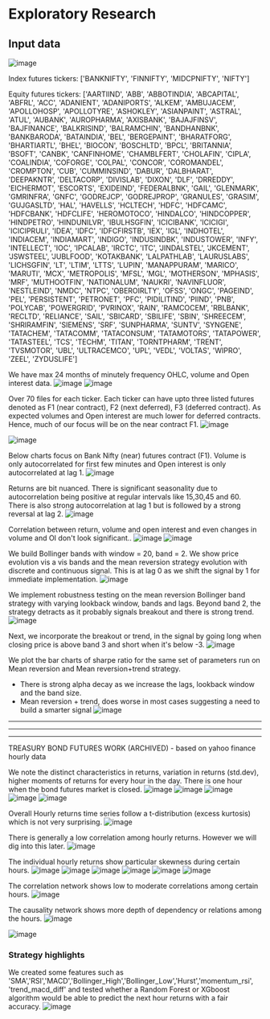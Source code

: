 # Exploratory Research
## Input data

![image](https://github.com/user-attachments/assets/cab275fd-ffc2-4346-8dd0-122c93266b60)

Index futures tickers: 
['BANKNIFTY', 'FINNIFTY', 'MIDCPNIFTY', 'NIFTY']

Equity futures tickers: 
['AARTIIND', 'ABB', 'ABBOTINDIA', 'ABCAPITAL', 'ABFRL', 'ACC', 'ADANIENT', 'ADANIPORTS', 'ALKEM', 'AMBUJACEM', 'APOLLOHOSP', 'APOLLOTYRE', 'ASHOKLEY', 'ASIANPAINT', 'ASTRAL', 'ATUL', 'AUBANK', 'AUROPHARMA', 'AXISBANK', 
'BAJAJFINSV', 'BAJFINANCE', 'BALKRISIND', 'BALRAMCHIN', 'BANDHANBNK', 'BANKBARODA', 'BATAINDIA', 'BEL', 'BERGEPAINT', 'BHARATFORG', 'BHARTIARTL', 'BHEL', 'BIOCON', 'BOSCHLTD', 'BPCL', 'BRITANNIA', 'BSOFT', 
'CANBK', 'CANFINHOME', 'CHAMBLFERT', 'CHOLAFIN', 'CIPLA', 'COALINDIA', 'COFORGE', 'COLPAL', 'CONCOR', 'COROMANDEL', 'CROMPTON', 'CUB', 'CUMMINSIND', 'DABUR', 'DALBHARAT', 'DEEPAKNTR', 'DELTACORP', 'DIVISLAB', 'DIXON', 'DLF', 'DRREDDY', 
'EICHERMOT', 'ESCORTS', 'EXIDEIND', 'FEDERALBNK', 'GAIL', 'GLENMARK', 'GMRINFRA', 'GNFC', 'GODREJCP', 'GODREJPROP', 'GRANULES', 'GRASIM', 'GUJGASLTD', 'HAL', 'HAVELLS', 'HCLTECH', 'HDFC', 'HDFCAMC', 'HDFCBANK', 'HDFCLIFE', 'HEROMOTOCO', 'HINDALCO', 'HINDCOPPER', 'HINDPETRO', 'HINDUNILVR', 'IBULHSGFIN', 'ICICIBANK', 'ICICIGI', 'ICICIPRULI', 'IDEA', 'IDFC', 'IDFCFIRSTB', 'IEX', 'IGL', 'INDHOTEL', 'INDIACEM', 'INDIAMART', 'INDIGO', 'INDUSINDBK', 'INDUSTOWER', 'INFY', 'INTELLECT', 'IOC', 'IPCALAB', 'IRCTC', 'ITC', 
'JINDALSTEL', 'JKCEMENT', 'JSWSTEEL', 'JUBLFOOD', 'KOTAKBANK', 'LALPATHLAB', 'LAURUSLABS', 'LICHSGFIN', 'LT', 'LTIM', 'LTTS', 'LUPIN', 
'MANAPPURAM', 'MARICO', 'MARUTI', 'MCX', 'METROPOLIS', 'MFSL', 'MGL', 'MOTHERSON', 'MPHASIS', 'MRF', 'MUTHOOTFIN', 
'NATIONALUM', 'NAUKRI', 'NAVINFLUOR', 'NESTLEIND', 'NMDC', 'NTPC', 'OBEROIRLTY', 'OFSS', 'ONGC', 'PAGEIND', 'PEL', 'PERSISTENT', 'PETRONET', 'PFC', 'PIDILITIND', 'PIIND', 'PNB', 'POLYCAB', 'POWERGRID', 'PVRINOX', 'RAIN', 'RAMCOCEM', 'RBLBANK', 'RECLTD', 'RELIANCE', 'SAIL', 'SBICARD', 'SBILIFE', 'SBIN', 'SHREECEM', 'SHRIRAMFIN', 'SIEMENS', 'SRF', 'SUNPHARMA', 'SUNTV', 'SYNGENE', 'TATACHEM', 'TATACOMM', 'TATACONSUM', 'TATAMOTORS', 'TATAPOWER', 'TATASTEEL', 'TCS', 'TECHM', 'TITAN', 'TORNTPHARM', 'TRENT', 'TVSMOTOR', 
'UBL', 'ULTRACEMCO', 'UPL', 'VEDL', 'VOLTAS', 'WIPRO', 'ZEEL', 'ZYDUSLIFE']

We have max 24 months of minutely frequency OHLC, volume and Open interest data. 
![image](https://github.com/user-attachments/assets/2c6538e5-6b53-4ef5-b35a-83656d5b109f)
![image](https://github.com/user-attachments/assets/b024071a-4804-4ef7-a3e5-3e643185f1e7)

Over 70 files for each ticker. Each ticker can have upto three listed futures denoted as F1 (near contract), F2 (next deferred), F3 (deferred contract). As expected volumes and Open interest are much lower for deferred contracts. Hence, much of our focus will be on the near contract F1.
![image](https://github.com/user-attachments/assets/019bc713-7fc5-4e43-ad5f-157dac2b07f3)

![image](https://github.com/user-attachments/assets/c9c7b000-f528-4088-ae55-6c0878a4c5d9)

Below charts focus on Bank Nifty (near) futures contract (F1).
Volume is only autocorrelated for first few minutes and Open interest is only autocorrelated at lag 1.
![image](https://github.com/user-attachments/assets/9bc27e0c-bc4f-4c71-a04f-d9174b2fa992)

Returns are bit nuanced. There is significant seasonality due to autocorrelation being positive at regular intervals like 15,30,45 and 60.
There is also strong autocorrelation at lag 1 but is followed by a strong reversal at lag 2.
![image](https://github.com/user-attachments/assets/c321a8f0-00d6-4f7d-9f7a-ed3bf930d671)

Correlation between return, volume and open interest and even changes in volume and OI don't look significant..
![image](https://github.com/user-attachments/assets/b5ce0fc0-e77d-4faf-8262-cf4f5ebf7618)
![image](https://github.com/user-attachments/assets/557b208a-f151-4aa8-9171-282b3d4dc5c8)

We build Bollinger bands with window = 20, band = 2. We show price evolution vis a vis bands and the mean reversion strategy evolution with discrete and continuous signal. This is at lag 0 as we shift the signal by 1 for immediate implementation.
![image](https://github.com/user-attachments/assets/ea949b16-760e-4b1b-802e-ac9eafeb1ce9)

We implement robustness testing on the mean reversion Bollinger band strategy with varying lookback window, bands and lags. Beyond band 2, the strategy detracts as it probably signals breakout and there is strong trend.
![image](https://github.com/user-attachments/assets/ec0451df-b420-415e-834e-3ce83bbc0395)

Next, we incorporate the breakout or trend, in the signal by going long when closing price is above band 3 and short when it's below -3.
![image](https://github.com/user-attachments/assets/2cb820ef-0d1d-43be-92aa-b7d31024c282)

We plot the bar charts of sharpe ratio for the same set of parameters run on Mean reversion and Mean reversion+trend strategy.
- There is strong alpha decay as we increase the lags, lookback window and the band size.
- Mean reversion + trend, does worse in most cases suggesting a need to build a smarter signal
![image](https://github.com/user-attachments/assets/2bc023f7-2bdd-4a8a-9928-7473dc31fb7b)

------------------------------------------------------------------------------------------------------------------------------
------------------------------------------------------------------------------------------------------------------------------
------------------------------------------------------------------------------------------------------------------------------
TREASURY BOND FUTURES WORK (ARCHIVED) - based on yahoo finance hourly data

We note the distinct characteristics in returns, variation in returns (std.dev), higher moments of returns for every hour in the day. There is one hour when the bond futures market is closed. 
![image](https://github.com/user-attachments/assets/3df6f7fc-3a71-4c7a-8270-c136175827ef)
![image](https://github.com/user-attachments/assets/3bc7ddb1-215b-4b94-a353-15c79e2b9b2a)
![image](https://github.com/user-attachments/assets/92e470d0-fda2-4cb0-aa03-3391ece9fa1d)
![image](https://github.com/user-attachments/assets/516f67ea-38ac-49a8-83d3-cca7162d070d)
![image](https://github.com/user-attachments/assets/fab03ff2-12f7-44d4-a8db-7ffbc61914e4)

Overall Hourly returns time series follow a t-distribution (excess kurtosis) which is not very surprising.
![image](https://github.com/user-attachments/assets/ffee704c-2a4a-4cba-bccd-2854ccff6e29)

There is generally a low correlation among hourly returns. However we will dig into this later.
![image](https://github.com/user-attachments/assets/0d71c2fb-2b7a-42d4-b5c6-dce8834b20e1)

The individual hourly returns show particular skewness during certain hours.
![image](https://github.com/user-attachments/assets/bb0c5b68-2bd8-403b-8121-62ada083e619)
![image](https://github.com/user-attachments/assets/cb88a757-8465-48dc-8579-99aff5ab9153)
![image](https://github.com/user-attachments/assets/3f94b280-c539-4aba-a295-fb644ffbb909)
![image](https://github.com/user-attachments/assets/3b98c0ae-e64f-4adb-9b1a-0fa816391d14)
![image](https://github.com/user-attachments/assets/d80cb2d8-f587-4e86-b60b-c2f198ccb937)
![image](https://github.com/user-attachments/assets/dd6c65df-5615-4616-b939-b938b268671c)

The correlation network shows low to moderate correlations among certain hours.
![image](https://github.com/user-attachments/assets/71def29b-0696-4c9c-b5e6-1b66068c1ff5)

The causality network shows more depth of dependency or relations among the hours.
![image](https://github.com/user-attachments/assets/3b3432f4-2a19-40ab-bda3-a98f726a44bd)

![image](https://github.com/user-attachments/assets/76db04f4-5e1e-4b7f-b324-1fe70049413e)


### Strategy highlights 
We created some features such as 'SMA','RSI','MACD','Bollinger_High','Bollinger_Low','Hurst','momentum_rsi', 'trend_macd_diff' and tested whether a Random Forest or XGboost algorithm would be able to predict the next hour returns with a fair accuracy.
![image](https://github.com/user-attachments/assets/cd0c7bfc-7ff7-4d52-9bc7-a3313aeed615)

